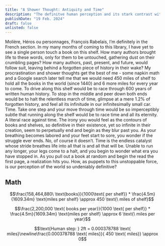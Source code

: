 ```yaml
---
title: "A Shower Thought: Antiquity and Time"
description: "The definitve human perception and its stark contrast with the force of time."
publishDate: "19 Feb. 2024"
draft: false
unlisted: false
---
```


Molière, Héros ou personnages, François Rabelais, I’m definitely in the French section. In my many months of coming to this library, I have yet to see a single person touch a book on this shelf. How many authors brought life to these words, only for them to be untouched, gathering dust on their crumbling pages? How many authors, past, present, and future, would follow suit, leaving behind a forgotten piece of history in their wake? My procrastination and shower thoughts get the best of me - some napkin math and a Google search later tell me that we would need 450 miles of shelf to hold all the books in the world (since 1440) and 6 more miles for every year to come. To drive along this shelf would be to race through 600 years of written human history. To stop in the middle and peer down both ends would be to halt the relentless march of time, glimpse at a mere 1.2% of forgotten history, and feel all its infinitude in our infinitesimally small car. Time. Take one step and your move through time would be so imperceptibly subtle that running along the shelf would be to race time and all its eternity. A literal race against time. The irony you would feel as the contours of books and shelves, so definitive in their existence, yet so infinite in their creation, seem to perpetually end and begin as they blur past you. As your breathing becomes labored and your feet start to sore, you wonder if the struggle ever ends. No, of course it doesn’t. Time is the endless catalyst whose stride breathes life into all that is and all that will be. Unable to run any longer, your legs come to a halt, and you begin to wonder what era you have stopped in. As you pull out a book at random and begin the read the first page, a realization hits you. How, as puppets to this unstoppable force, is our perception of the world so undeniably definitive?

## Math

$$\frac{158,464,880\ \text{books}}{1000\text{ per shelf}} * \frac{4.5m}{1609.34m} \text{miles per shelf} \approx 450 \text{\ miles of shelf}$$

$$\frac{2,200,000 \text{ books per year}}{1000 \text{ per shelf}} * \frac{4.5m}{1609.34m} \text{miles per shelf} \approx 6 \text{\ miles per year}$$

$$\text{Human step: } 2ft = 0.000378788 \text{ miles}\newline\frac{0.000378788 \text{ miles}}{ 450 \text{ miles}} \approx 0$$
